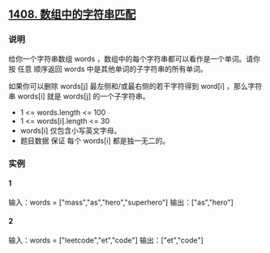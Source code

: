 ## [1408. 数组中的字符串匹配](https://leetcode-cn.com/problems/string-matching-in-an-array/)

### 说明
给你一个字符串数组 words ，数组中的每个字符串都可以看作是一个单词。请你按 任意 顺序返回 words 中是其他单词的子字符串的所有单词。

如果你可以删除 words[j] 最左侧和/或最右侧的若干字符得到 word[i] ，那么字符串 words[i] 就是 words[j] 的一个子字符串。

* 1 <= words.length <= 100
* 1 <= words[i].length <= 30
* words[i] 仅包含小写英文字母。
* 题目数据 保证 每个 words[i] 都是独一无二的。

### 实例
#### 1
输入：words = ["mass","as","hero","superhero"]
输出：["as","hero"]

#### 2
输入：words = ["leetcode","et","code"]
输出：["et","code"]